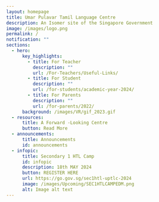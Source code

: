 ```yaml
---
layout: homepage
title: Umar Pulavar Tamil Language Centre
description: An Isomer site of the Singapore Government
image: /images/logo.png
permalink: /
notification: ""
sections:
  - hero:
      key_highlights:
        - title: For Teacher
          description: ""
          url: /For-Teachers/Useful-Links/
        - title: For Student
          description: ""
          url: /for-students/academic-year-2024/
        - title: For Parents
          description: ""
          url: /for-parents/2022/
      background: /images/VR/gif_2023.gif
  - resources:
      title: A Forward -Looking Centre
      button: Read More
  - announcements:
      title: Announcements
      id: announcements
  - infopic:
      title: Secondary 1 HTL Camp
      id: infopic
      description: 18th MAY 2024
      button: REGISTER HERE
      url: https://go.gov.sg/sec1htl-uptlc-2024
      image: /images/Upcoming/SEC1HTLCAMPEDM.png
      alt: Image alt text
---
```

